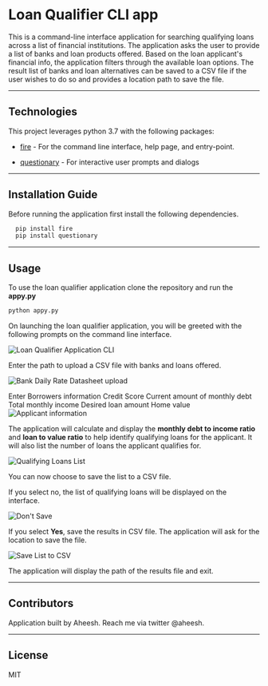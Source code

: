 # Loan Qualifier CLI app

This is a command-line interface application for searching qualifying loans across a list of financial institutions. The application asks the user to provide a list of banks and loan products offered. Based on the loan applicant's financial info, the application filters through the available loan options. The result list of banks and loan alternatives can be saved to a CSV file if the user wishes to do so and provides a location path to save the file.

---

## Technologies

This project leverages python 3.7 with the following packages:

* [fire](https://github.com/google/python-fire) - For the command line interface, help page, and entry-point.

* [questionary](https://github.com/tmbo/questionary) - For interactive user prompts and dialogs

---

## Installation Guide

Before running the application first install the following dependencies.

```python
  pip install fire
  pip install questionary
```

---

## Usage

To use the loan qualifier application clone the repository and run the **appy.py** 

```python
python appy.py
```
On launching the loan qualifier application, you will be greeted with the following prompts on the command line interface.

![Loan Qualifier Application CLI](Images/1_)

Enter the path to upload a CSV file with banks and loans offered.

![Bank Daily Rate Datasheet upload](Images/2_)

Enter Borrowers information
Credit Score
Current amount of monthly debt
Total monthly income
Desired loan amount
Home value
![Applicant information](Images/3_)

The application will calculate and display the **monthly debt to income ratio** and **loan to value ratio** to help identify qualifying loans for the applicant. 
It will also list the number of loans the applicant qualifies for.

![Qualifying Loans List ](Images/4_)

You can now choose to save the list to a CSV file.

If you select no, the list of qualifying loans will be displayed on the interface.

![Don't Save](Images/5_)

If you select **Yes**, save the results in CSV file. The application will ask for the location to save the file.

![Save List to CSV ](Images/6_)

The application will display the path of the results file and exit.

---

## Contributors

Application built by Aheesh. Reach me via twitter @aheesh.

---

## License

MIT
